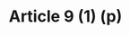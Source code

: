 ---
title: "Article 9 (1) (p)"
draft: false
exceptions:
- info53h
memberstates:
- MT
score: 3
compensation:
- 
remarks: |
 This is limited to 'inclusion in a communication to the public, the making of a graphic representation and the making of a photograph or film' whereas the Directive links to reproduction and communication to the public without any limitation.


link: ""
---